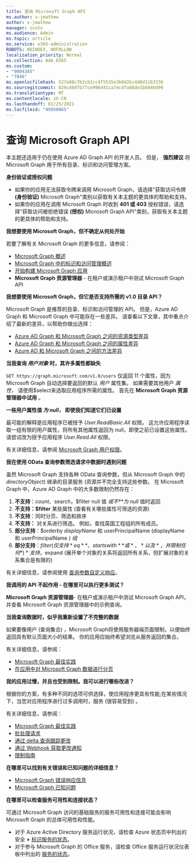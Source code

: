 ```yaml
---
title: 查询 Microsoft Graph API
ms.author: v-jmathew
author: v-jmathew
manager: scotv
ms.audience: Admin
ms.topic: article
ms.service: o365-administration
ROBOTS: NOINDEX, NOFOLLOW
localization_priority: Normal
ms.collection: Adm_O365
ms.custom:
- "9004345"
- "7846"
ms.openlocfilehash: 527e88c7b3cb1cc4f5535e3b0d2bc4d8d1163336
ms.sourcegitcommit: 029c4697b77ce996d41ca74c4fa86de1bb84bd99
ms.translationtype: MT
ms.contentlocale: zh-CN
ms.lasthandoff: 01/25/2021
ms.locfileid: "49950665"
---
```

# <a name="querying-the-microsoft-graph-api"></a>查询 Microsoft Graph API

本主题还适用于仍在使用 Azure AD Graph API 的开发人员。 但是， **强烈建议** 将 Microsoft Graph 用于所有目录、标识和访问管理方案。

**身份验证或授权问题**

- 如果你的应用无法获取令牌来调用 Microsoft Graph，请选择"获取访问令牌 **(身份验证)** Microsoft Graph"类别以获取有关本主题的更具体的帮助和支持。
- 如果你的应用在调用 Microsoft Graph 时收到 **401 或 403** 授权错误，请选择"获取访问被拒绝错误 **(授权)** Microsoft Graph API"类别，获取有关本主题的更具体的帮助和支持。

**我想要使用 Microsoft Graph，但不确定从何处开始**

若要了解有关 Microsoft Graph 的更多信息，请参阅：

- [Microsoft Graph 概述](https://docs.microsoft.com/graph/overview)
- [Microsoft Graph 中的标识和访问管理概述](https://docs.microsoft.com/graph/azuread-identity-access-management-concept-overview)
- [开始构建 Microsoft Graph 应用](https://docs.microsoft.com/graph/)
- **Microsoft Graph 资源管理器** - 在租户或演示租户中测试 Microsoft Graph API

**我想要使用 Microsoft Graph，但它是否支持所需的 v1.0 目录 API？**

Microsoft Graph 是推荐的目录、标识和访问管理的 API。 但是，Azure AD Graph 和 Microsoft Graph 中可能存在一些差异。 请查看以下文章，其中重点介绍了最新的差异，以帮助你做出选择：

- [Azure AD Graph 和 Microsoft Graph 之间的资源类型差异](https://docs.microsoft.com/graph/migrate-azure-ad-graph-resource-differences)
- [Azure AD Graph 和 Microsoft Graph 之间的属性差异](https://docs.microsoft.com/graph/migrate-azure-ad-graph-property-differences)
- [Azure AD 和 Microsoft Graph 之间的方法差异](https://docs.microsoft.com/graph/migrate-azure-ad-graph-method-differences)

**当我查询 *用户对象* 时，其许多属性都缺失**

`GET https://graph.microsoft.com/v1.0/users` 仅返回 11 个属性，因为 Microsoft Graph 自动选择要返回的默认 *用户* 属性集。 如果需要其他用户 *属性，* 请使用$select来选取应用程序所需的属性。 首先在 **Microsoft Graph 资源管理器中试用** 。

**一些用户属性值 *为 null，* 即使我们知道它们已设置**

最可能的解释是应用程序已被授予 *User.ReadBasic.All* 权限。 这允许应用程序读取一组有限的用户属性，将所有其他属性返回为 null，即使之前已设置这些属性。 请尝试改为授予应用程序 *User.Read.All* 权限。

有关详细信息，请参阅 [Microsoft Graph 用户权限](https://docs.microsoft.com/graph/permissions-reference#user-permissions)。

**我在使用 OData 查询参数筛选请求中数据时遇到问题**

虽然 Microsoft Graph 支持各种 OData 查询参数，但从 Microsoft Graph 中的 *directoryObject*) 继承的目录服务 (资源并不完全支持这些参数。 在 Microsoft Graph 中，Azure AD Graph 中的大多数限制仍然存在：

1. **不支持**：$count、$search，$filter null 值 *或不**为 null* 值时返回
2. **不支持：$filter** 某些属性 (查看有关哪些属性可筛选的资源) 
3. **不支持**：同时分页、筛选和排序
4. **不支持：** 对关系进行筛选。 例如，查找英国工程组的所有成员。
5. **部分支持**：$orderby *displayName* 和 userPrincipalName (displayName 和 userPrincipalName *) 组*
6. **部分支持**：$filter (仅支持 *eq* *、startswith**或*，*以及*，并限制任何 *)* 支持，$expand (展开单个对象的关系将返回所有关系，但扩展对象的关系集合是有限的) 

有关详细信息，请参阅使用 [查询参数自定义响应](https://docs.microsoft.com/graph/query-parameters)。

**我调用的 API 不起作用 - 在哪里可以执行更多测试？**

**Microsoft Graph 资源管理器**- 在租户或演示租户中测试 Microsoft Graph API，并查看 Microsoft Graph 资源管理器中的示例查询。 

**当我查询数据时，似乎我重新设置了不完整的数据**

如果要像用户 (查询集合) ，Microsoft Graph将使用服务器端页面限制，以便始终返回具有默认页面大小的结果。 你的应用应始终希望浏览从服务返回的集合。

有关详细信息，请参阅：

- [Microsoft Graph 最佳实践](https://docs.microsoft.com/graph/best-practices-concept)
- [在应用中对 Microsoft Graph 数据进行分页](https://docs.microsoft.com/graph/paging)

**我的应用过慢，并且也受到限制。我可以进行哪些改进？**

根据你的方案，有多种不同的选项可供选择，使应用程序更具有性能;在某些情况下，当您对应用程序进行过多调用时，服务 (很容易受到) 。

有关详细信息，请参阅：

- [Microsoft Graph 最佳实践](https://docs.microsoft.com/graph/best-practices-concept)
- [批处理请求](https://docs.microsoft.com/graph/json-batching)
- [通过 delta 查询跟踪更改](https://docs.microsoft.com/graph/delta-query-overview)
- [通过 Webhook 获取更改通知](https://docs.microsoft.com/graph/webhooks)
- [限制指南](https://docs.microsoft.com/graph/throttling)

**在哪里可以找到有关错误和已知问题的详细信息？**

- [Microsoft Graph 错误响应信息](https://docs.microsoft.com/graph/errors)
- [Microsoft Graph 已知问题](https://docs.microsoft.com/graph/known-issues)

**在哪里可以检查服务可用性和连接状态？**

可通过 Microsoft Graph 访问的基础服务的服务可用性和连接可能会影响 Microsoft Graph 的总体可用性和性能。

- 对于 Azure Active Directory 服务运行状况，请检查 Azure 状态页中列出的安全 **+** [标识服务的状态](https://azure.microsoft.com/status/)。
- 对于参与 Microsoft Graph 的 Office 服务，请检查 Office 服务运行状况仪表板中列出的 [服务的状态](https://portal.office.com/adminportal/home#/servicehealth)。
